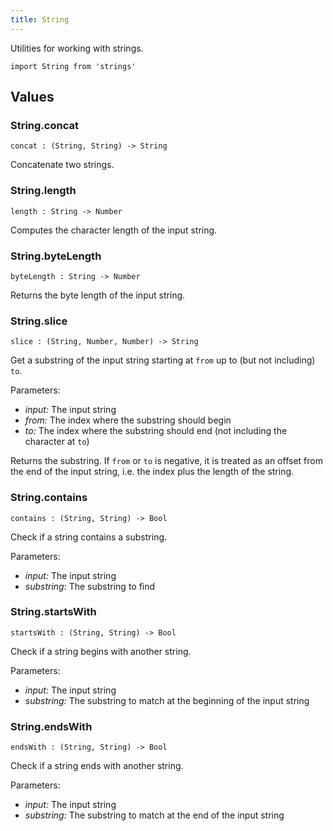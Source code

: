 ```yaml
---
title: String
---
```


Utilities for working with strings.

```grain
import String from 'strings'
```

## Values

### String.**concat**

```grain
concat : (String, String) -> String
```

Concatenate two strings.

### String.**length**

```grain
length : String -> Number
```

Computes the character length of the input string.

### String.**byteLength**

```grain
byteLength : String -> Number
```

Returns the byte length of the input string.

### String.**slice**

```grain
slice : (String, Number, Number) -> String
```

Get a substring of the input string starting at `from` up to (but not including) `to`.

Parameters:

- *input:* The input string
- *from:* The index where the substring should begin
- *to:* The index where the substring should end (not including the character at `to`)

Returns the substring. If `from` or `to` is negative, it is treated as an offset from the end of the input string, i.e. the index plus the length of the string.

### String.**contains**

```grain
contains : (String, String) -> Bool
```

Check if a string contains a substring.

Parameters:

- *input:* The input string
- *substring:* The substring to find

### String.**startsWith**

```grain
startsWith : (String, String) -> Bool
```

Check if a string begins with another string.

Parameters:

- *input:* The input string
- *substring:* The substring to match at the beginning of the input string

### String.**endsWith**

```grain
endsWith : (String, String) -> Bool
```

Check if a string ends with another string.

Parameters:

- *input:* The input string
- *substring:* The substring to match at the end of the input string
